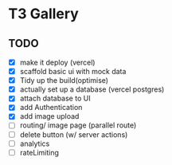 # T3 Gallery

## TODO

 - [x] make it deploy (vercel)
 - [x] scaffold basic ui with mock data
 - [x] Tidy up the build(optimise)
 - [x] actually set up a database (vercel postgres)
 - [x] attach database to UI
 - [x] add Authentication
 - [x] add image upload 
 - [ ] routing/ image page (parallel route)
 - [ ] delete button (w/ server actions)
 - [ ] analytics
 - [ ] rateLimiting
